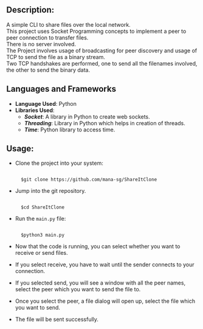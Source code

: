 ## Description:
A simple CLI to share files over the local network.<br />
This project uses Socket Programming concepts to implement a peer to peer connection to transfer files.<br />
There is no server involved.<br />
The Project involves usage of broadcasting for peer discovery and usage of TCP to send the file as a binary stream. <br />
Two TCP handshakes are performed, one to send all the filenames involved, the other to send the binary data.

## Languages and Frameworks
  - **Language Used**: Python
  - **Libraries Used**:
    - **_Socket_**: A library in Python to create web sockets.
    - **_Threading_**: Library in Python which helps in creation of threads.
    - **_Time_**: Python library to access time.

## Usage:
- Clone the project into your system:
  ```
  
    $git clone https://github.com/mana-sg/ShareItClone
  
  ```
  
- Jump into the git repository.
  ```

    $cd ShareItClone

  ```
  
- Run the ```main.py``` file:
  ```

    $python3 main.py
  
  ```

- Now that the code is running, you can select whether you want to receive or send files.
- If you select receive, you have to wait until the sender connects to your connection.
- If you selected send, you will see a window with all the peer names, select the peer which you want to send the file to.
- Once you select the peer, a file dialog will open up, select the file which you want to send.
- The file will be sent successfully.
